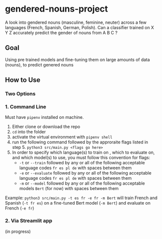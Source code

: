 # gendered-nouns-project
A look into gendered nouns (masculine, feminine, neuter) across a few languages (French, Spanish, German, Polish).
Can a classifier trained on X Y Z accurately predict the gender of nouns from A B C ?

## Goal
Using pre trained models and fine-tuning them on large amounts of data (nouns), to predict genered nouns

## How to Use
### Two Options
### 1. Command Line
Must have `pipenv` installed on machine.

1. Either clone or download the repo
2. `cd` into the folder
3. activate the virtual environment with `pipenv shell`
4. run the following command followed by the approraite flags listed in step 5. `python3 src/main.py <flags go here>`
5. In order to specify which language(s) to train on , which to evaluate on, and which model(s) to use, you must follow this convention for flags:
   - `-t` or `--train` followed by any or all of the following acceptable language codes `fr es pl de` with spaces between them
   - `-e` or `--evaluate` followed by any or all of the following acceptable language codes `fr es pl de` with spaces between them
   - `-m` or `--model` followed by any or all of the following acceptable models  `Bert` (for now)  with spaces between them
  
Example: `python3 src/main.py -t es fr -e fr -m Bert` will train French and Spanish (`-t fr es`) on a fine-tuned Bert model (`-m Bert`) and evaluate on French (`-e fr`)
### 2. Via Streamlit app
(in progress)
